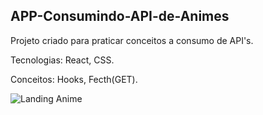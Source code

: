 ## APP-Consumindo-API-de-Animes

Projeto criado para praticar conceitos a consumo de API's.

Tecnologias: React, CSS.

Conceitos: Hooks, Fecth(GET).

![Landing Anime](https://github.com/arielnicollas/APP-Consumindo-API-de-Animes/blob/main/projeto.png?raw=true)
